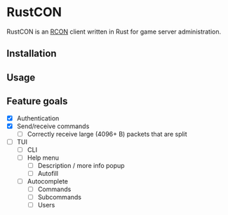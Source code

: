 # RustCON
RustCON is an [RCON](https://developer.valvesoftware.com/wiki/Source_RCON_Protocol) client written in Rust for game server administration.

## Installation

## Usage

## Feature goals
- [x] Authentication
- [x] Send/receive commands
  - [ ] Correctly receive large (4096+ B) packets that are split
- [ ] TUI
  - [ ] CLI
  - [ ] Help menu
    - [ ] Description / more info popup
    - [ ] Autofill
  - [ ] Autocomplete
    - [ ] Commands
    - [ ] Subcommands
    - [ ] Users

